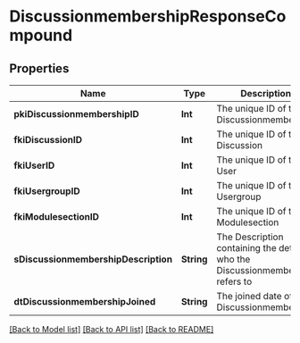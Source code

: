 # DiscussionmembershipResponseCompound

## Properties
Name | Type | Description | Notes
------------ | ------------- | ------------- | -------------
**pkiDiscussionmembershipID** | **Int** | The unique ID of the Discussionmembership | 
**fkiDiscussionID** | **Int** | The unique ID of the Discussion | 
**fkiUserID** | **Int** | The unique ID of the User | [optional] 
**fkiUsergroupID** | **Int** | The unique ID of the Usergroup | [optional] 
**fkiModulesectionID** | **Int** | The unique ID of the Modulesection | [optional] 
**sDiscussionmembershipDescription** | **String** | The Description containing the detail of who the Discussionmembership refers to | 
**dtDiscussionmembershipJoined** | **String** | The joined date of the Discussionmembership | 

[[Back to Model list]](../README.md#documentation-for-models) [[Back to API list]](../README.md#documentation-for-api-endpoints) [[Back to README]](../README.md)


